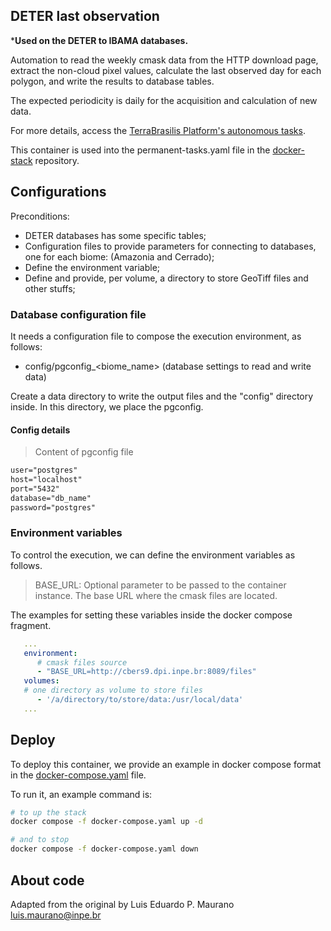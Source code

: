 ## DETER last observation

***Used on the DETER to IBAMA databases.**

Automation to read the weekly cmask data from the HTTP download page, extract the non-cloud pixel values, calculate the last observed day for each polygon, and write the results to database tables.

The expected periodicity is daily for the acquisition and calculation of new data.

For more details, access the [TerraBrasilis Platform's autonomous tasks](https://github.com/terrabrasilis/docker-stacks/tree/master/terrabrasilis-standalone-tasks).

This container is used into the permanent-tasks.yaml file in the [docker-stack](https://github.com/terrabrasilis/docker-stacks.git) repository.

## Configurations

Preconditions:

 - DETER databases has some specific tables;
 - Configuration files to provide parameters for connecting to databases, one for each biome: (Amazonia and Cerrado);
 - Define the environment variable;
 - Define and provide, per volume, a directory to store GeoTiff files and other stuffs;

### Database configuration file

It needs a configuration file to compose the execution environment, as follows:

 - config/pgconfig_<biome_name> (database settings to read and write data)

Create a data directory to write the output files and the "config" directory inside. In this directory, we place the pgconfig.

#### Config details

 > Content of pgconfig file
```txt
user="postgres"
host="localhost"
port="5432"
database="db_name"
password="postgres"
```

### Environment variables

To control the execution, we can define the environment variables as follows.

 > BASE_URL: Optional parameter to be passed to the container instance. The base URL where the cmask files are located.


The examples for setting these variables inside the docker compose fragment.
```yaml
   ...
   environment:
      # cmask files source
      - "BASE_URL=http://cbers9.dpi.inpe.br:8089/files"
   volumes:
   # one directory as volume to store files
      - '/a/directory/to/store/data:/usr/local/data'
   ...
```

## Deploy

To deploy this container, we provide an example in docker compose format in the [docker-compose.yaml](./docker-compose.yml) file.

To run it, an example command is:

```sh
# to up the stack
docker compose -f docker-compose.yaml up -d

# and to stop
docker compose -f docker-compose.yaml down
```


## About code

Adapted from the original by Luis Eduardo P. Maurano <luis.maurano@inpe.br>